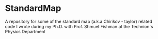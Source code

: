 # StandardMap
A repository for some of the standard map (a.k.a Chirikov - taylor) related code I wrote during my Ph.D. with Prof. Shmuel Fishman at the Technion's Physics Department
